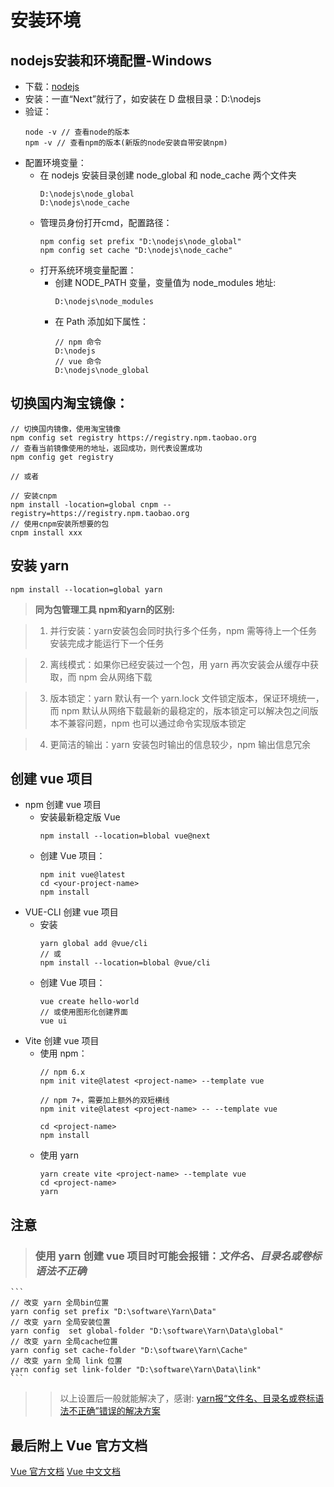 # 安装环境

## nodejs安装和环境配置-Windows
    
- 下载：[nodejs](https://nodejs.org/en/)
- 安装：一直“Next”就行了，如安装在 D 盘根目录：D:\nodejs
- 验证：
    ```
    node -v // 查看node的版本
    npm -v // 查看npm的版本(新版的node安装自带安装npm)
    ```
+ 配置环境变量：
    - 在 nodejs 安装目录创建 node_global 和 node_cache 两个文件夹
        ```
        D:\nodejs\node_global
        D:\nodejs\node_cache
        ```
    - 管理员身份打开cmd，配置路径：
        ```
        npm config set prefix "D:\nodejs\node_global"
        npm config set cache "D:\nodejs\node_cache"
        ```
    + 打开系统环境变量配置：
        - 创建 NODE_PATH 变量，变量值为 node_modules 地址:
            ```
            D:\nodejs\node_modules
            ```
        - 在 Path 添加如下属性：
            ```
            // npm 命令
            D:\nodejs
            // vue 命令
            D:\nodejs\node_global
            ```

## 切换国内淘宝镜像：

```
// 切换国内镜像，使用淘宝镜像
npm config set registry https://registry.npm.taobao.org
// 查看当前镜像使用的地址，返回成功，则代表设置成功
npm config get registry

// 或者

// 安装cnpm
npm install -location=global cnpm --registry=https://registry.npm.taobao.org
// 使用cnpm安装所想要的包
cnpm install xxx
```

## 安装 yarn

```
npm install --location=global yarn
```

>**同为包管理工具 npm和yarn的区别:**

>1. 并行安装：yarn安装包会同时执行多个任务，npm 需等待上一个任务安装完成才能运行下一个任务
        
>2. 离线模式：如果你已经安装过一个包，用 yarn 再次安装会从缓存中获取，而 npm 会从网络下载

>3. 版本锁定：yarn 默认有一个 yarn.lock 文件锁定版本，保证环境统一，而 npm 默认从网络下载最新的最稳定的，版本锁定可以解决包之间版本不兼容问题，npm 也可以通过命令实现版本锁定

>4. 更简洁的输出：yarn 安装包时输出的信息较少，npm 输出信息冗余

## 创建 vue 项目

+ npm 创建 vue 项目
    - 安装最新稳定版 Vue
        ```
        npm install --location=blobal vue@next
        ```
    - 创建 Vue 项目：
        ```
        npm init vue@latest
        cd <your-project-name>
        npm install
        ```
+ VUE-CLI 创建 vue 项目
    - 安装
        ```
        yarn global add @vue/cli
        // 或
        npm install --location=blobal @vue/cli
        ```
    - 创建 Vue 项目：
        ```
        vue create hello-world
        // 或使用图形化创建界面
        vue ui
        ```
+ Vite 创建 vue 项目
    - 使用 npm：
        ```
        // npm 6.x
        npm init vite@latest <project-name> --template vue

        // npm 7+，需要加上额外的双短横线 
        npm init vite@latest <project-name> -- --template vue

        cd <project-name>
        npm install
        ```
    - 使用 yarn
        ```
        yarn create vite <project-name> --template vue
        cd <project-name>
        yarn
        ```

## 注意

>### 使用 yarn 创建 vue 项目时可能会报错：*文件名、目录名或卷标语法不正确*

    ```
    // 改变 yarn 全局bin位置
    yarn config set prefix "D:\software\Yarn\Data"
    // 改变 yarn 全局安装位置
    yarn config  set global-folder "D:\software\Yarn\Data\global"
    // 改变 yarn 全局cache位置
    yarn config set cache-folder "D:\software\Yarn\Cache"
    // 改变 yarn 全局 link 位置
    yarn config set link-folder "D:\software\Yarn\Data\link"
    ```

>>以上设置后一般就能解决了，感谢: [yarn报“文件名、目录名或卷标语法不正确”错误的解决方案](https://juejin.cn/post/6844904111570190349)

## 最后附上 Vue 官方文档

[Vue 官方文档](https://vuejs.org/guide/quick-start.html)
[Vue 中文文档](https://v3.cn.vuejs.org/guide/installation.html)
